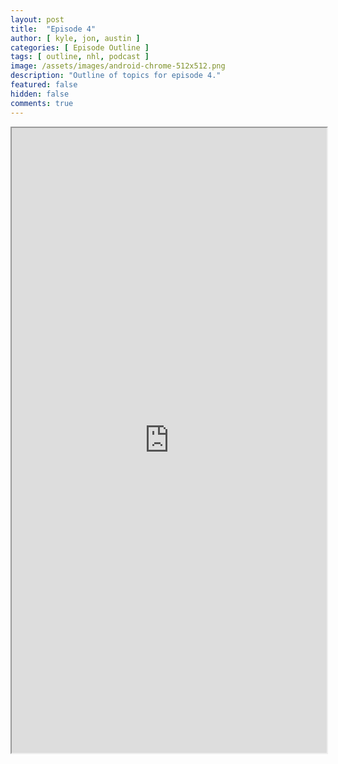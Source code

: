 ```yaml
---
layout: post
title:  "Episode 4"
author: [ kyle, jon, austin ]
categories: [ Episode Outline ]
tags: [ outline, nhl, podcast ]
image: /assets/images/android-chrome-512x512.png
description: "Outline of topics for episode 4."
featured: false
hidden: false
comments: true
---
```


<iframe src="https://docs.google.com/document/d/e/2PACX-1vTWW0mRQHTkMEHrXXoJ_67PBV2HMSchv17mi6-9rNTXPJ6EDn5XUaRCZabnWHOGVzTKC-5g8-DqrLIZ/pub?embedded=true" width="100%" height="1000"></iframe>
